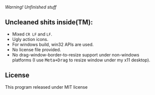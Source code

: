 *Warning! Unfinished stuff*

## Uncleaned shits inside(TM):

 - Mixed `CR LF` and `LF`.
 - Ugly action icons.
 - For windows build, win32 APIs are used.
 - No license file provided.
 - No drag-window-border-to-resize support under non-windows platforms (I use <kbd>Meta+Drag</kbd> to resize window under my x11 desktop).

## License

This program released under MIT license
